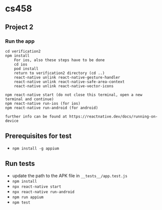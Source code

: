 # cs458

## Project 2

### Run the app
```
cd verification2
npm install
    For ios, also these steps have to be done
    cd ios
    pod install 
    return to verification2 directory (cd ..)
    react-native unlink react-native-gesture-handler
    react-native unlink react-native-safe-area-context
    react-native unlink react-native-vector-icons
    
npm react-native start (do not close this terminal, open a new terminal and continue)
npm react-native run-ios (for ios)
npm react-native run-android (for android)

further info can be found at https://reactnative.dev/docs/running-on-device
```



<h2>Prerequisites for test</h2>
<ul>
    <li><code>npm install -g appium</code></li>
</ul>

<h2>Run tests</h1>
<ul>
    <li>update the path to the APK file in <code>__tests__/app.test.js</code></li>
    <li><code>npm install</code></li>
    <li><code>npx react-native start</code></li>
    <li><code>npx react-native run-android</code></li>
    <li><code>npm run appium</code></li>
    <li><code>npm test</code></li>
</ul>
